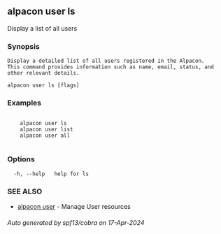 ## alpacon user ls

Display a list of all users

### Synopsis


	Display a detailed list of all users registered in the Alpacon.
	This command provides information such as name, email, status, and other relevant details.
	

```
alpacon user ls [flags]
```

### Examples

```

	alpacon user ls
	alpacon user list
	alpacon user all
	
```

### Options

```
  -h, --help   help for ls
```

### SEE ALSO

* [alpacon user](alpacon_user.md)	 - Manage User resources

###### Auto generated by spf13/cobra on 17-Apr-2024
